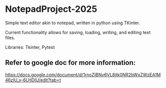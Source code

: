 # NotepadProject-2025
Simple text editor akin to notepad, written in python using TKinter.

Current functionality allows for saving, loading, writing, and editing text files.

Libraries: Tkinter, Pytest



## Refer to google doc for more information: 
https://docs.google.com/document/d/1rnoZIBNv6VL8jtk0NR2bWxZWzEA1M46zIU_y-6LHDIU/edit?tab=t